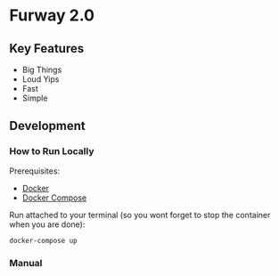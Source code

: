 # Furway 2.0

## Key Features

- Big Things
- Loud Yips
- Fast
- Simple

## Development

### How to Run Locally

Prerequisites:

- [Docker](https://docs.docker.com/get-docker/)
- [Docker Compose](https://docs.docker.com/compose/install/)

Run attached to your terminal (so you wont forget to stop the container when you are done):

```bash
docker-compose up
```

### Manual
